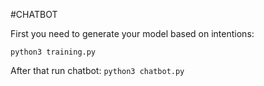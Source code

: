 #CHATBOT

First you need to generate your model based on intentions:

```
python3 training.py
```

After that run chatbot:
``
python3 chatbot.py
``